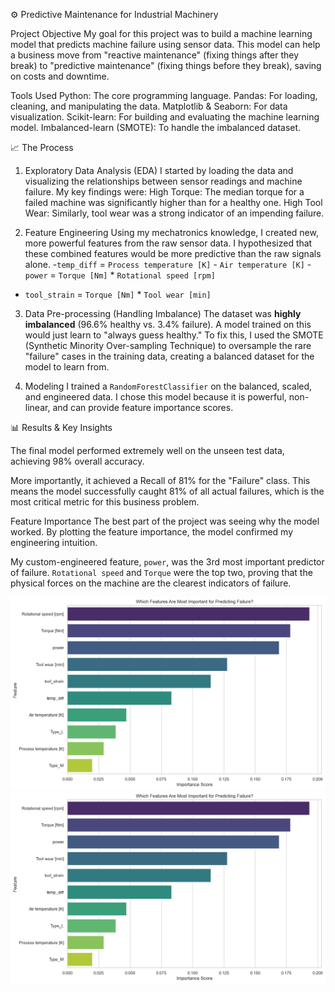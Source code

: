 ⚙️ Predictive Maintenance for Industrial Machinery

Project Objective
My goal for this project was to build a machine learning model that predicts machine failure using sensor data. This model can help a business move from "reactive maintenance" (fixing things after they break) to "predictive maintenance" (fixing things before they break), saving on costs and downtime.

Tools Used
Python: The core programming language.
Pandas: For loading, cleaning, and manipulating the data.
Matplotlib & Seaborn: For data visualization.
Scikit-learn: For building and evaluating the machine learning model.
Imbalanced-learn (SMOTE): To handle the imbalanced dataset.


📈 The Process

1. Exploratory Data Analysis (EDA)
I started by loading the data and visualizing the relationships between sensor readings and machine failure. My key findings were:
High Torque: The median torque for a failed machine was significantly higher than for a healthy one.
High Tool Wear: Similarly, tool wear was a strong indicator of an impending failure.

2. Feature Engineering
Using my mechatronics knowledge, I created new, more powerful features from the raw sensor data. I hypothesized that these combined features would be more predictive than the raw signals alone.
 -`temp_diff` = `Process temperature [K]` - `Air temperature [K]`
 -`power` = `Torque [Nm]` * `Rotational speed [rpm]`
- `tool_strain` = `Torque [Nm]` * `Tool wear [min]`

3. Data Pre-processing (Handling Imbalance)
The dataset was **highly imbalanced** (96.6% healthy vs. 3.4% failure). A model trained on this would just learn to "always guess healthy." To fix this, I used the SMOTE (Synthetic Minority Over-sampling Technique) to oversample the rare "failure" cases in the training data, creating a balanced dataset for the model to learn from.

4. Modeling
I trained a `RandomForestClassifier` on the balanced, scaled, and engineered data. I chose this model because it is powerful, non-linear, and can provide feature importance scores.


📊 Results & Key Insights

The final model performed extremely well on the unseen test data, achieving 98% overall accuracy.

More importantly, it achieved a Recall of 81% for the "Failure" class. This means the model successfully caught 81% of all actual failures, which is the most critical metric for this business problem.

Feature Importance
The best part of the project was seeing why the model worked. By plotting the feature importance, the model confirmed my engineering intuition.

My custom-engineered feature, `power`, was the 3rd most important predictor of failure.
 `Rotational speed` and `Torque` were the top two, proving that the physical forces on the machine are the clearest indicators of failure.

![Feature Importance Chart](feature_importance_plot.png)
![Feature Importance Chart](feature_importance_plot.png)
